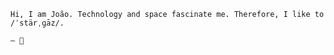 <!---
👽
-->

```
Hi, I am João. Technology and space fascinate me. Therefore, I like to /ˈstärˌɡāz/.

— 🌌
```
